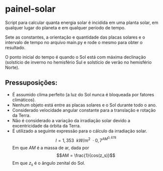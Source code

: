 # painel-solar
Script para calcular quanta energia solar é incidida em uma planta solar, em qualquer lugar do planeta e em qualquer período de tempo.

Sete as constantes, a orientação e quantidade das placas solares e o intervalo de tempo no arquivo main.py e rode o mesmo para obter o resultado.

O ponto inicial do tempo é quando o Sol está com máxima declinação (solstício de inverno no hemisfério Sul e solstício de verão no hemisfério Norte).

## Pressuposições: 
* É assumido clima perfeito (a luz do Sol nunca é bloqueada por fatores climáticos).
* Nenhum objeto está entre as placas solares e o Sol durante todo o ano.
* Considerado velocidade angular constante para a translação e rotação da Terra.
* Não é considerado a variação da irradiação solar devido a excentricidade da órbita da Terra.
* É utilizado a seguinte expressão para o cálculo da irradiação solar.
$$I = 1,353~~kW/m^2 ~\cdot 0,7^{AM^{0,678}}$$
Em que $AM$ é a massa de ar, dada por
$$AM = \frac{1}{cos(z_s)}$$
Em que $z_s$ é o ângulo zenital do Sol.


